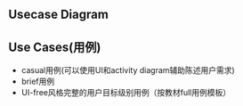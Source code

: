 ## Usecase Diagram

## Use Cases(用例)
- casual用例(可以使用UI和activity diagram辅助陈述用户需求)
- brief用例
- UI-free风格完整的用户目标级别用例（按教材full用例模板）
